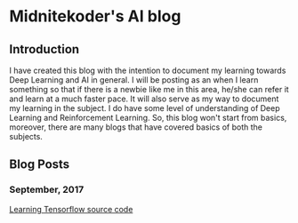 # Midnitekoder's AI blog
## Introduction
I have created this blog with the intention to document my learning towards Deep Learning and AI in general. I will be posting as an when I learn something so that if there is a newbie like me in this area, he/she can refer it and learn at a much faster pace. It will also serve as my way to document my learning in the subject. I do have some level of understanding of Deep Learning and Reinforcement Learning. So, this blog won't start from basics, moreover, there are many blogs that have covered basics of both the subjects.

## Blog Posts
### September, 2017
[Learning Tensorflow source code](2017/09/learningTensorflow.md)

